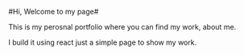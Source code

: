 #Hi, Welcome to my page#

This is my perosnal portfolio where you can find my work, about me.

I build it using react just a simple page to show my work.

